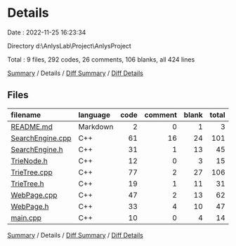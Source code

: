 # Details

Date : 2022-11-25 16:23:34

Directory d:\\AnlysLab\\Project\\AnlysProject

Total : 9 files,  292 codes, 26 comments, 106 blanks, all 424 lines

[Summary](results.md) / Details / [Diff Summary](diff.md) / [Diff Details](diff-details.md)

## Files
| filename | language | code | comment | blank | total |
| :--- | :--- | ---: | ---: | ---: | ---: |
| [README.md](/README.md) | Markdown | 2 | 0 | 1 | 3 |
| [SearchEngine.cpp](/SearchEngine.cpp) | C++ | 61 | 16 | 24 | 101 |
| [SearchEngine.h](/SearchEngine.h) | C++ | 31 | 1 | 13 | 45 |
| [TrieNode.h](/TrieNode.h) | C++ | 12 | 0 | 3 | 15 |
| [TrieTree.cpp](/TrieTree.cpp) | C++ | 77 | 2 | 27 | 106 |
| [TrieTree.h](/TrieTree.h) | C++ | 19 | 1 | 11 | 31 |
| [WebPage.cpp](/WebPage.cpp) | C++ | 47 | 2 | 13 | 62 |
| [WebPage.h](/WebPage.h) | C++ | 33 | 4 | 10 | 47 |
| [main.cpp](/main.cpp) | C++ | 10 | 0 | 4 | 14 |

[Summary](results.md) / Details / [Diff Summary](diff.md) / [Diff Details](diff-details.md)